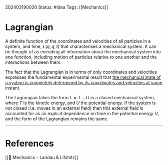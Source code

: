 202403190030
Status: #idea
Tags: [[Mechanics]]

# Lagrangian

A definite function of the coordinates and velocities of all particles in a system, and time, $L(q,\dot q, t)$ that characterises a mechanical system. It can be thought of as encoding all information about the mechanical system into one function, including motion of particles relative to one another and the interactions between them.

The fact that the Lagrangian is in terms of only coordinates and velocities expresses the fundamental experimental result that [the mechanical state of a system is completely determined by its coordinates and velocities at some instant.](obsidian://open?vault=Vaults&file=Monologue%2FZETTELKASTEN%2FMechanical%20state%20completely%20determined%20by%20initial%20positions%20and%20velocities)

The Lagrangian takes the form $L = T - U$ in a closed mechanical system, where $T$ is the kinetic energy, and $U$ the potential energy. If the system is not closed (i.e. moves in an external field) then this external field is accounted for as an explicit dependence on time in the potential energy $U$, and the form of the Lagrangian remains the same.

___
# References
[[📕 Mechanics - Landau & Lifshitz]]
